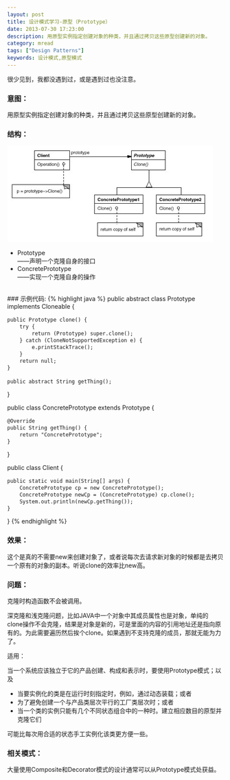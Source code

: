 ```yaml
---
layout: post
title: 设计模式学习-原型（Prototype）
date: 2013-07-30 17:23:00
description: 用原型实例指定创建对象的种类，并且通过拷贝这些原型创建新的对象。
category: mread
tags: ["Design Patterns"]
keywords: 设计模式,原型模式
---
```


很少见到，我都没遇到过，或是遇到过也没注意。

### 意图：

用原型实例指定创建对象的种类，并且通过拷贝这些原型创建新的对象。

### 结构： 
![prototype](/assets/images/post/mread/design-patterns-prototype.jpg)

<ul>
<li>
Prototype<br />
    ——声明一个克隆自身的接口
</li>
<li>
ConcretePrototype<br />
    ——实现一个克隆自身的操作
</li>
</ul>
<br />
### 示例代码:
{% highlight java %}
public abstract class Prototype implements Cloneable {  
  
    public Prototype clone() {  
        try {  
            return (Prototype) super.clone();  
        } catch (CloneNotSupportedException e) {  
            e.printStackTrace();  
        }  
        return null;  
    }  
      
    public abstract String getThing();  
}  
  
public class ConcretePrototype extends Prototype {  
  
    @Override  
    public String getThing() {  
        return "ConcretePrototype";  
    }  
  
}  
  
public class Client {  
  
    public static void main(String[] args) {  
        ConcretePrototype cp = new ConcretePrototype();  
        ConcretePrototype newCp = (ConcretePrototype) cp.clone();  
        System.out.println(newCp.getThing());  
    }  
}
{% endhighlight %}

### 效果：

这个是真的不需要new来创建对象了，或者说每次去请求新对象的时候都是去拷贝一个原有的对象的副本。听说clone的效率比new高。

### 问题：

克隆时构造函数不会被调用。

深克隆和浅克隆问题，比如JAVA中一个对象中其成员属性也是对象，单纯的clone操作不会克隆，结果是对象是新的，可是里面的内容的引用地址还是指向原有的。为此需要遍历然后挨个clone。如果遇到不支持克隆的成员，那就无能为力了。

适用：

当一个系统应该独立于它的产品创建、构成和表示时，要使用Prototype模式；以及
<ul>
<li>当要实例化的类是在运行时刻指定时，例如，通过动态装载；或者</li>
<li>为了避免创建一个与产品类层次平行的工厂类层次时；或者</li>
<li>当一个类的实例只能有几个不同状态组合中的一种时。建立相应数目的原型并克隆它们</li>
</ul>
可能比每次用合适的状态手工实例化该类更方便一些。

### 相关模式：

大量使用Composite和Decorator模式的设计通常可以从Prototype模式处获益。
